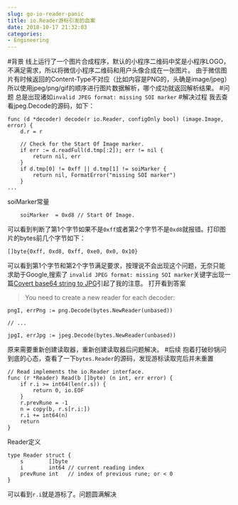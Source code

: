 ```yaml
---
slug: go-io-reader-panic
title: io.Reader游标引发的血案
date: 2018-10-17 21:32:03
categories:
- Engineering
---
```


#背景
线上运行了一个图片合成程序，默认的小程序二维码中奖是小程序LOGO，不满足需求，所以将微信小程序二维码和用户头像合成在一张图片。
由于微信图片有时候返回的Content-Type不对应（比如内容是PNG的，头确是image/jpeg）所以使用jpeg/png/gif的顺序进行图片数据解析，哪个成功就返回解析结果。
#问题
总是出现诸如`invalid JPEG format: missing SOI marker`
#解决过程
我去查看jpeg.Decode的源码，如下：
```golang
func (d *decoder) decode(r io.Reader, configOnly bool) (image.Image, error) {
	d.r = r

	// Check for the Start Of Image marker.
	if err := d.readFull(d.tmp[:2]); err != nil {
		return nil, err
	}
	if d.tmp[0] != 0xff || d.tmp[1] != soiMarker {
		return nil, FormatError("missing SOI marker")
	}
...
```
soiMarker常量
```
	soiMarker  = 0xd8 // Start Of Image.
```
可以看到判断了第1个字节如果不是`0xff`或者第2个字节不是`0xd8`就报错。打印图片的bytes前几个字节如下：
```
[]byte{0xff, 0xd8, 0xff, 0xe0, 0x0, 0x10}
```
可以看到第1个字节和第2个字节满足要求，按理说不会出现这个问题，无奈只能求助于Google,搜索了
`invalid JPEG format: missing SOI marker`关键字出现一篇[Covert base64 string to JPG](https://stackoverflow.com/questions/46022262/covert-base64-string-to-jpg)引起了我的注意。
打开看到答案
>You need to create a new reader for each decoder:
```
pngI, errPng := png.Decode(bytes.NewReader(unbased))

// ...

jpgI, errJpg := jpeg.Decode(bytes.NewReader(unbased))
```
原来需要重新创建读取器，重新创建读取器后问题解决。
#后续
抱着打破砂锅问到底的心态，查看了一下`bytes.Reader`的源码，发现游标读取完后并未重置
```
// Read implements the io.Reader interface.
func (r *Reader) Read(b []byte) (n int, err error) {
	if r.i >= int64(len(r.s)) {
		return 0, io.EOF
	}
	r.prevRune = -1
	n = copy(b, r.s[r.i:])
	r.i += int64(n)
	return
}
```
Reader定义
```
type Reader struct {
	s        []byte
	i        int64 // current reading index
	prevRune int   // index of previous rune; or < 0
}
```
可以看到`r.i`就是游标了。问题圆满解决